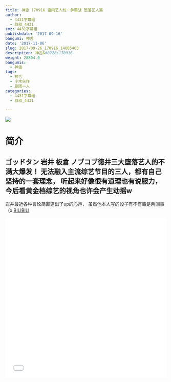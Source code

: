 ```yaml
---
title: 神舌 170916 雷同艺人统一争霸战 堕落艺人篇
author:
  - 4431字幕组
  - 叔叔_4431
zmz: 4431字幕组
publishdate: '2017-09-16'
bangumi: 神舌
date: '2017-11-06'
slug: 2017-09-26_170916_14805403
description: 神舌&#8226;170916
weight: 28894.0
bangumis:
  - 神舌
tags:
  - 神舌
  - 小木矢作
  - 剧团一人
categories:
  - 4431字幕组
  - 叔叔_4431

---
```

![](https://i.imgur.com/w5Li5aq.png)
# 简介  
ゴッドタン
岩井 板倉 ノブコブ徳井三大堕落艺人的不满大爆发！
无法融入主流综艺节目的三人，都有自己坚持的一套理念，
听起来好像很有道理也有说服力，
今后看黄金档综艺的视角也许会产生动摇w
--------------------------
岩井最近各种言论简直道出了up的心声，
虽然他本人写的段子有不有趣是两回事（x
  [BILIBILI](https://www.bilibili.com/video/av14805403/)

  <iframe src="//www.bilibili.com/blackboard/player.html?aid=14805403" width="100%" height="500" frameborder="0" allowfullscreen="allowfullscreen"></iframe>
